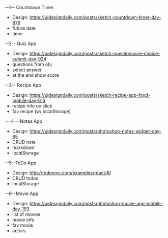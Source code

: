 --1-- Countdown Timer

- Design: https://uidesigndaily.com/posts/sketch-countdown-timer-day-876
- future date
- timer

--2-- Quiz App

- Design: https://uidesigndaily.com/posts/sketch-questionnaire-choice-submit-day-924
- questions from obj
- select answer
- at the end show score

--3-- Recipe App

- Design: https://uidesigndaily.com/posts/sketch-recipe-app-food-mobile-day-615
- recipe info on click
- fav recipe (w/ localStorage)

---4---Notes App
- Design: https://uidesigndaily.com/posts/photoshop-notes-widget-day-65
- CRUD note
- markdown
- localStorage

--5--ToDo App
- Design: http://todomvc.com/examples/react/#/
- CRUD todos
- localStorage

--6--Movie App
- Design: https://uidesigndaily.com/posts/photoshop-movie-app-mobile-day-193
- list of movies
- movie info
- fav movie
- actors